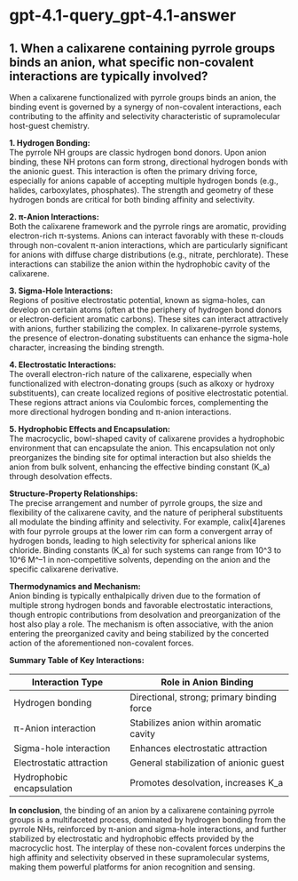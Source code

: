 # gpt-4.1-query_gpt-4.1-answer

## 1. When a calixarene containing pyrrole groups binds an anion, what specific non-covalent interactions are typically involved?

When a calixarene functionalized with pyrrole groups binds an anion, the binding event is governed by a synergy of non-covalent interactions, each contributing to the affinity and selectivity characteristic of supramolecular host-guest chemistry.

**1. Hydrogen Bonding:**  
The pyrrole NH groups are classic hydrogen bond donors. Upon anion binding, these NH protons can form strong, directional hydrogen bonds with the anionic guest. This interaction is often the primary driving force, especially for anions capable of accepting multiple hydrogen bonds (e.g., halides, carboxylates, phosphates). The strength and geometry of these hydrogen bonds are critical for both binding affinity and selectivity.

**2. π-Anion Interactions:**  
Both the calixarene framework and the pyrrole rings are aromatic, providing electron-rich π-systems. Anions can interact favorably with these π-clouds through non-covalent π-anion interactions, which are particularly significant for anions with diffuse charge distributions (e.g., nitrate, perchlorate). These interactions can stabilize the anion within the hydrophobic cavity of the calixarene.

**3. Sigma-Hole Interactions:**  
Regions of positive electrostatic potential, known as sigma-holes, can develop on certain atoms (often at the periphery of hydrogen bond donors or electron-deficient aromatic carbons). These sites can interact attractively with anions, further stabilizing the complex. In calixarene-pyrrole systems, the presence of electron-donating substituents can enhance the sigma-hole character, increasing the binding strength.

**4. Electrostatic Interactions:**  
The overall electron-rich nature of the calixarene, especially when functionalized with electron-donating groups (such as alkoxy or hydroxy substituents), can create localized regions of positive electrostatic potential. These regions attract anions via Coulombic forces, complementing the more directional hydrogen bonding and π-anion interactions.

**5. Hydrophobic Effects and Encapsulation:**  
The macrocyclic, bowl-shaped cavity of calixarene provides a hydrophobic environment that can encapsulate the anion. This encapsulation not only preorganizes the binding site for optimal interaction but also shields the anion from bulk solvent, enhancing the effective binding constant (K_a) through desolvation effects.

**Structure-Property Relationships:**  
The precise arrangement and number of pyrrole groups, the size and flexibility of the calixarene cavity, and the nature of peripheral substituents all modulate the binding affinity and selectivity. For example, calix[4]arenes with four pyrrole groups at the lower rim can form a convergent array of hydrogen bonds, leading to high selectivity for spherical anions like chloride. Binding constants (K_a) for such systems can range from 10^3 to 10^6 M^–1 in non-competitive solvents, depending on the anion and the specific calixarene derivative.

**Thermodynamics and Mechanism:**  
Anion binding is typically enthalpically driven due to the formation of multiple strong hydrogen bonds and favorable electrostatic interactions, though entropic contributions from desolvation and preorganization of the host also play a role. The mechanism is often associative, with the anion entering the preorganized cavity and being stabilized by the concerted action of the aforementioned non-covalent forces.

**Summary Table of Key Interactions:**

| Interaction Type         | Role in Anion Binding                        |
|-------------------------|----------------------------------------------|
| Hydrogen bonding        | Directional, strong; primary binding force   |
| π-Anion interaction     | Stabilizes anion within aromatic cavity      |
| Sigma-hole interaction  | Enhances electrostatic attraction            |
| Electrostatic attraction| General stabilization of anionic guest       |
| Hydrophobic encapsulation| Promotes desolvation, increases K_a         |

**In conclusion**, the binding of an anion by a calixarene containing pyrrole groups is a multifaceted process, dominated by hydrogen bonding from the pyrrole NHs, reinforced by π-anion and sigma-hole interactions, and further stabilized by electrostatic and hydrophobic effects provided by the macrocyclic host. The interplay of these non-covalent forces underpins the high affinity and selectivity observed in these supramolecular systems, making them powerful platforms for anion recognition and sensing.

